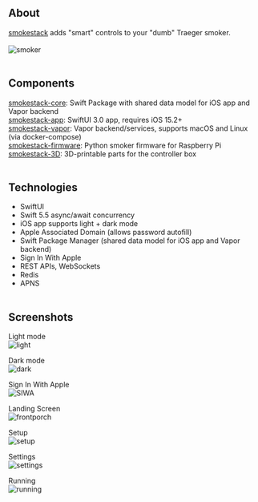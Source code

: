 ## About

[smokestack](https://github.com/magnolialogic/smokestack) adds "smart" controls to your "dumb" Traeger smoker.<br><br>
![smoker](https://smokestack.magnolialogic.net/img/smoker.png)<br><br>

## Components
[smokestack-core](https://github.com/magnolialogic/smokestack-core): Swift Package with shared data model for iOS app and Vapor backend<br>
[smokestack-app](https://github.com/magnolialogic/smokestack-app): SwiftUI 3.0 app, requires iOS 15.2+<br>
[smokestack-vapor](https://github.com/magnolialogic/smokestack-vapor): Vapor backend/services, supports macOS and Linux (via docker-compose)<br>
[smokestack-firmware](https://github.com/magnolialogic/smokestack-firmware): Python smoker firmware for Raspberry Pi<br>
[smokestack-3D](https://github.com/magnolialogic/smokestack-3D): 3D-printable parts for the controller box<br><br>

## Technologies
- SwiftUI
- Swift 5.5 async/await concurrency
- iOS app supports light + dark mode
- Apple Associated Domain (allows password autofill)
- Swift Package Manager (shared data model for iOS app and Vapor backend)
- Sign In With Apple
- REST APIs, WebSockets
- Redis
- APNS<br><br>

## Screenshots
Light mode<br>
![light](https://smokestack.magnolialogic.net/img/hero_light.png?)

Dark mode<br>
![dark](https://smokestack.magnolialogic.net/img/hero_dark.png?)

Sign In With Apple<br>
![SIWA](https://smokestack.magnolialogic.net/img/SIWA.png?)

Landing Screen<br>
![frontporch](https://smokestack.magnolialogic.net/img/landing_page.png?)

Setup<br>
![setup](https://smokestack.magnolialogic.net/img/setup.png?)

Settings<br>
![settings](https://smokestack.magnolialogic.net/img/settings.png?)

Running<br>
![running](https://smokestack.magnolialogic.net/img/running.png?)
